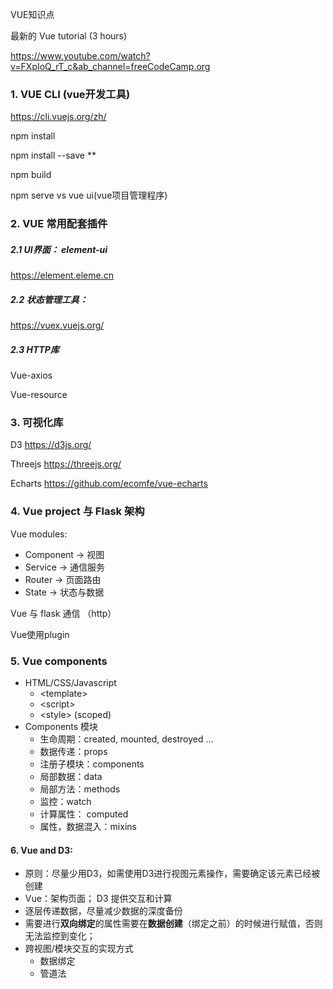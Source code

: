 VUE知识点

最新的 Vue tutorial (3 hours)

 https://www.youtube.com/watch?v=FXpIoQ_rT_c&ab_channel=freeCodeCamp.org

### 1. VUE CLI (vue开发工具)
https://cli.vuejs.org/zh/

npm install 

npm install --save **

npm build

npm serve vs vue ui(vue项目管理程序)

### 2. VUE 常用配套插件

##### 2.1 UI界面： element-ui

https://element.eleme.cn

##### 2.2 状态管理工具：
https://vuex.vuejs.org/

##### 2.3 HTTP库

Vue-axios

Vue-resource

### 3. 可视化库

D3 https://d3js.org/

Threejs https://threejs.org/

Echarts https://github.com/ecomfe/vue-echarts

### 4. Vue project 与 Flask 架构
Vue modules:
* Component -> 视图
* Service -> 通信服务
* Router -> 页面路由
* State -> 状态与数据

Vue 与 flask 通信 （http）

Vue使用plugin

### 5.  Vue components
* HTML/CSS/Javascript
  * \<template>
  * \<script> 
  * \<style> (scoped)
* Components 模块
  * 生命周期：created, mounted, destroyed ...
  * 数据传递：props
  * 注册子模块：components 
  * 局部数据：data
  * 局部方法：methods
  * 监控：watch
  * 计算属性： computed
  * 属性，数据混入：mixins

#### 6. Vue and D3:
* 原则：尽量少用D3，如需使用D3进行视图元素操作，需要确定该元素已经被创建
* Vue：架构页面； D3 提供交互和计算
* 逐层传递数据，尽量减少数据的深度备份
* 需要进行**双向绑定**的属性需要在**数据创建**（绑定之前）的时候进行赋值，否则无法监控到变化；
* 跨视图/模块交互的实现方式
  * 数据绑定
  * 管道法
